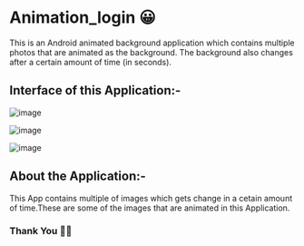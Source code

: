 # Animation_login 😀
This is an Android animated background application which contains multiple photos that are animated as the background. 
The background also changes after a certain amount of time (in seconds). 

## Interface of this Application:-
<div >

![image](https://user-images.githubusercontent.com/117991037/229190351-ac110985-44bd-4989-a933-26c63e79219a.png) 

![image](https://user-images.githubusercontent.com/117991037/229192426-d2060e14-c117-4ce6-b5da-a7cc7de6cdc1.png)

![image](https://user-images.githubusercontent.com/117991037/229190718-d2a0aa61-7604-443b-ba48-e4513895ad8d.png)
</div>

## About the Application:-

<p> This App contains multiple of images which gets change in a cetain amount of time.These are some of the images that are animated in this Application.</p>

###  Thank You 🫶💕
